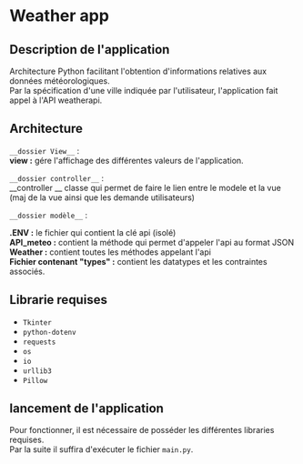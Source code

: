 # Weather app 

## __Description de l'application__ 
Architecture Python facilitant l'obtention d'informations relatives aux données météorologiques.<br>
Par la spécification d'une ville indiquée par l'utilisateur, l'application fait appel à l'API weatherapi.<br>
## __Architecture__ 

`__dossier View__` : <br>
__view :__  gére l'affichage des différentes valeurs de l'application.

`__dossier controller__` : <br>
__controller __  classe qui permet de faire le lien entre le modele et la vue (maj de la vue ainsi que les demande utilisateurs)

`__dossier modèle__` : <br>

__.ENV :__  le fichier qui contient la clé api (isolé) <br>
__API_meteo :__  contient la méthode qui permet d'appeler l'api au format JSON <br>
__Weather :__  contient toutes les méthodes appelant l'api <br>
__Fichier contenant "types" :__ contient les datatypes et les contraintes associés.


## __Librarie requises__  

- `Tkinter` 
- `python-dotenv`  
- `requests` 
- `os`
- `io`
- `urllib3`
- `Pillow`

## __lancement de l'application__ 

Pour fonctionner, il est nécessaire de posséder les différentes libraries requises. <br>
Par la suite il suffira d'exécuter le fichier `main.py`.